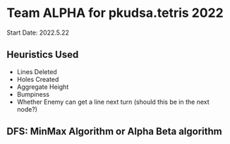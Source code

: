 # Team ALPHA for pkudsa.tetris 2022

Start Date: 2022.5.22

## Heuristics Used

- Lines Deleted
- Holes Created
- Aggregate Height
- Bumpiness
- Whether Enemy can get a line next turn (should this be in the next node?)

## DFS: MinMax Algorithm or Alpha Beta algorithm